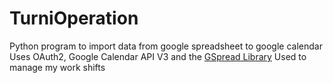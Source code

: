 TurniOperation
==============

Python program to import data from google spreadsheet to google calendar
Uses OAuth2, Google Calendar API V3 and the [GSpread Library](https://github.com/burnash/gspread)
Used to manage my work shifts
